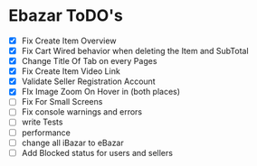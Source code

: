 # Ebazar ToDO's

- [x] Fix Create Item Overview
- [x] Fix Cart Wired behavior when deleting the Item and SubTotal
- [x] Change Title Of Tab on every Pages
- [x] Fix Create Item Video Link
- [x] Validate Seller Registration Account
- [x] FIx Image Zoom On Hover in (both places)
- [ ] Fix For Small Screens
- [ ] Fix console warnings and errors
- [ ] write Tests
- [ ] performance
- [ ] change all iBazar to eBazar
- [ ] Add Blocked status for users and sellers
